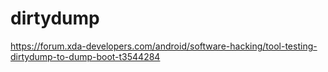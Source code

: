 # dirtydump
https://forum.xda-developers.com/android/software-hacking/tool-testing-dirtydump-to-dump-boot-t3544284
